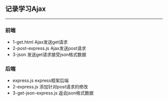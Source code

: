 
## 记录学习Ajax
---
### 前端
- 1-get.html  Ajax发送get请求
- 2-post-express.js Ajax发送post请求
- 3-json 发送get请求接受json格式数据
### 后端
- express.js express框架后端
- 2-express.js 添加针对post请求的修改
- 3-get-json-express.js 返会json格式数据